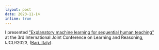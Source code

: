 ```yaml
---
layout: post
date: 2023-11-14
inline: true
---
```


I presented <ins>"[Explanatory machine learning for sequential human teaching](/assets/pdf/IJCLR_2023/slides.pdf)"</ins> at the 3rd International Joint Conference on Learning and Reasoning, IJCLR2023, ([Bari, Italy](https://ijclr2023.di.uniba.it/)).